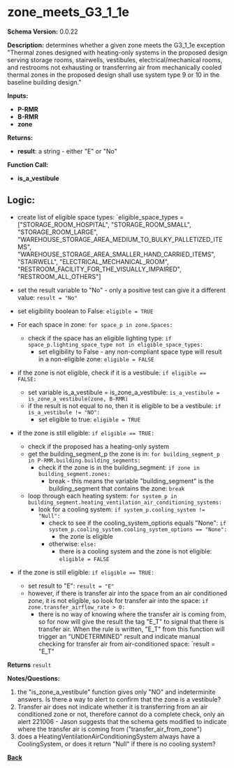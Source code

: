 # zone_meets_G3_1_1e
**Schema Version:** 0.0.22  

**Description:** determines whether a given zone meets the G3_1_1e exception "Thermal zones designed with heating-only systems in the proposed design serving storage rooms, stairwells, vestibules, electrical/mechanical rooms, and restrooms not exhausting or transferring air from mechanically cooled thermal zones in the proposed design shall use system type 9 or 10 in the baseline building design."

**Inputs:**
- **P-RMR**
- **B-RMR**
- **zone**

**Returns:**  
- **result**: a string - either "E" or "No"
 
**Function Call:**
- **is_a_vestibule**

## Logic:
- create list of eligible space types: `eligible_space_types = ["STORAGE_ROOM_HOSPITAL", "STORAGE_ROOM_SMALL", "STORAGE_ROOM_LARGE", "WAREHOUSE_STORAGE_AREA_MEDIUM_TO_BULKY_PALLETIZED_ITEMS", "WAREHOUSE_STORAGE_AREA_SMALLER_HAND_CARRIED_ITEMS", "STAIRWELL", "ELECTRICAL_MECHANICAL_ROOM", "RESTROOM_FACILITY_FOR_THE_VISUALLY_IMPAIRED", "RESTROOM_ALL_OTHERS"]
- set the result variable to "No" - only a positive test can give it a different value: `result = "No"`
- set eligibility boolean to False: `eligible = TRUE`
- For each space in zone: `for space_p in zone.Spaces:`
	- check if the space has an eligible lighting type: `if space_p.lighting_space_type not in eligible_space_types:`
		- set eligibility to False - any non-compliant space type will result in a non-eligible zone: `eligible = FALSE`

- if the zone is not eligible, check if it is a vestibule: `if eligible == FALSE:`
	- set variable is_a_vestibule = is_zone_a_vestibule: `is_a_vestibule = is_zone_a_vestibule(zone, B-RMR)`
	- if the result is not equal to no, then it is eligible to be a vestibule: `if is_a_vestibule != "NO":`
		- set eligible to true: `eligible = TRUE`

- if the zone is still eligible: `if eligible == TRUE:`
	- check if the proposed has a heating-only system
	- get the building_segment_p the zone is in:
	`for building_segment_p in P-RMR.building.building_segments:`
		- check if the zone is in the building_segment:
		`if zone in building_segment.zones:`
			- break - this means the variable "building_segment" is the building_segment that contains the zone:
			`break`
	- loop through each heating system: `for system_p in building_segment.heating_ventilation_air_conditioning_systems:`
		- look for a cooling system: `if system_p.cooling_system != "Null":`
			- check to see if the cooling_system_options equals "None": `if system_p.cooling_system.cooling_system_options == "None":`
				- the zone is eligible
			- otherwise: `else:`
				- there is a cooling system and the zone is not eligible: `eligible = FALSE`

- if the zone is still eligible: `if eligible == TRUE:`
	- set result to "E": `result = "E"`
	- however, if there is transfer air into the space from an air conditioned zone, it is not eligible, so look for transfer air into the space: `if zone.transfer_airflow_rate > 0:`
		- there is no way of knowing where the transfer air is coming from, so for now will give the result the tag "E_T" to signal that there is transfer air.  When the rule is written, "E_T" from this function will trigger an "UNDETERMINED" result and indicate manual checking for transfer air from air-conditioned space: `result = "E_T"


**Returns** `result`


**Notes/Questions:**  
1. the "is_zone_a_vestibule" function gives only "NO" and indeterminite answers.  Is there a way to alert to confirm that the zone is a vestibule?
2. Transfer air does not indicate whether it is transferring from an air conditioned zone or not, therefore cannot do a complete check, only an alert
	221006 - Jason suggests that the schema gets modified to indicate where the transfer air is coming from ("transfer_air_from_zone")
3. does a HeatingVentilationAirConditioningSystem always have a CoolingSystem, or does it return "Null" if there is no cooling system?

**[Back](../_toc.md)**